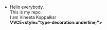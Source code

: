 - Hello everybody.<br>This is my repo.<br>I am Vineeta Koppalkar<br><b>VVCE<style="type-decoration:underline;"></b>
